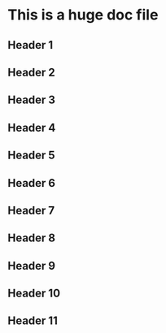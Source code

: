 # This is a huge doc file

## Header 1
## Header 2
## Header 3
## Header 4
## Header 5
## Header 6 
## Header 7
## Header 8
## Header 9
## Header 10
## Header 11